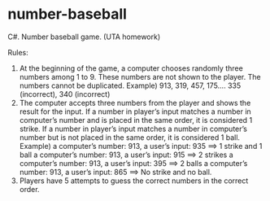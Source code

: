 # number-baseball
C#. Number baseball game. (UTA homework)

Rules:
1.	At the beginning of the game, a computer chooses randomly three numbers among 1 to 9. These numbers are not shown to the player. The numbers cannot be duplicated.
Example) 913, 319, 457, 175….   335 (incorrect), 340 (incorrect)
2.	The computer accepts three numbers from the player and shows the result for the input. If a number in player’s input matches a number in computer’s number and is placed in the same order, it is considered 1 strike. If a number in player’s input matches a number in computer’s number but is not placed in the same order, it is considered 1 ball.
Example) a computer’s number: 913, a user’s input: 935 ==> 1 strike and 1 ball
                 a computer’s number: 913, a user’s input: 915 ==> 2 strikes 
                  a computer’s number: 913, a user’s input: 395 ==> 2 balls
                  a computer’s number: 913, a user’s input: 865 ==> No strike and no ball.
3.	Players have 5 attempts to guess the correct numbers in the correct order.

